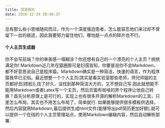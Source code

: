 ```yaml
---
title: 灵感碎片
date: 2016-12-29 20:48:37
---
```

> 
总有那么些小思绪随风而过，作为一个深度强迫患者，怎么能容忍他们来过却不曾留下一丝的痕迹，因此我要努力留住他们，哪怕是一点点的碎片也不行。

#### 个人主页生成器
你不会写前端？你的审美感一塌糊涂？你还想有自己的一个漂亮的个人主页？统统满足你! Markdown近几年在猿圈那可是妇孺皆知，你要是说你不会Markdown，都不好意思说自己是程序猿。Markdown确实是一种简洁，快速的语言，作为程序猿我早已沦陷。最近想整一个个人主页(其实是看实验室那些老师，师兄师姐的主页都好丑[捂脸]),找了好久，没找到那种简洁大方的，又不想自己写.因此就想能不能用Markdown或者Latex写一个主页，然后页面布局啥的弄个程序让他自己转换？首先分析原理上是可行的，实现上也有很多开源的解析Markdown的工具，只差怎么布局，其实也不用怎么布局了，简单就行. 如果能够提供很多模板供选择，然后内容就用Markdown,最后提供生成html文件(能够导出pdf简历更加好额),就可以提供一个在线的个人主页管理站点，使用Markdown编辑内容，然后自动解析部署.